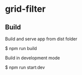 # grid-filter

## Build

Build and serve app from dist folder

$ npm run build

Build in development mode

$ npm run start:dev
